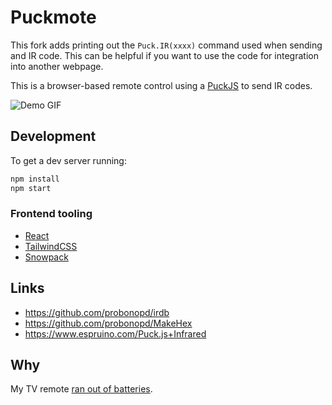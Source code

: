 # Puckmote

This fork adds printing out the ```Puck.IR(xxxx)``` command used when sending and IR code. This can be helpful if you want to use the code for integration into another webpage.

This is a browser-based remote control using a [PuckJS](https://www.puck-js.com/) to send IR codes.

![Demo GIF](public/demo.gif)


## Development

To get a dev server running:

```bash
npm install
npm start
```

### Frontend tooling

- [React](https://reactjs.org/)
- [TailwindCSS](https://tailwindcss.com/)
- [Snowpack](https://www.snowpack.dev/)

## Links

- https://github.com/probonopd/irdb
- https://github.com/probonopd/MakeHex
- https://www.espruino.com/Puck.js+Infrared

## Why

My TV remote [ran out of batteries](https://twitter.com/benjaminbenben/status/1328756121897742336).
